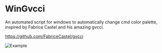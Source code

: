 # WinGvcci
An automated script for windows to automatically change cmd color palette, 
inspired by Fabrice Castel and his amazing gvcci.

https://github.com/FabriceCastel/gvcci

![Example](https://cdn.discordapp.com/attachments/420318359264034819/434383127658627072/unknown.png)